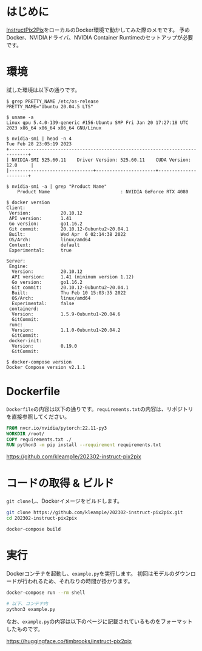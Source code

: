 
# はじめに

[InstructPix2Pix](https://github.com/timothybrooks/instruct-pix2pix)をローカルのDocker環境で動かしてみた際のメモです。
予めDocker、NVIDIAドライバ、NVIDIA Container Runtimeのセットアップが必要です。

# 環境

試した環境は以下の通りです。

```text
$ grep PRETTY_NAME /etc/os-release
PRETTY_NAME="Ubuntu 20.04.5 LTS"

$ uname -a
Linux gpu 5.4.0-139-generic #156-Ubuntu SMP Fri Jan 20 17:27:18 UTC 2023 x86_64 x86_64 x86_64 GNU/Linux

$ nvidia-smi | head -n 4
Tue Feb 28 23:05:19 2023
+-----------------------------------------------------------------------------+
| NVIDIA-SMI 525.60.11    Driver Version: 525.60.11    CUDA Version: 12.0     |
|-------------------------------+----------------------+----------------------+

$ nvidia-smi -a | grep "Product Name"
    Product Name                          : NVIDIA GeForce RTX 4080

$ docker version
Client:
 Version:           20.10.12
 API version:       1.41
 Go version:        go1.16.2
 Git commit:        20.10.12-0ubuntu2~20.04.1
 Built:             Wed Apr  6 02:14:38 2022
 OS/Arch:           linux/amd64
 Context:           default
 Experimental:      true

Server:
 Engine:
  Version:          20.10.12
  API version:      1.41 (minimum version 1.12)
  Go version:       go1.16.2
  Git commit:       20.10.12-0ubuntu2~20.04.1
  Built:            Thu Feb 10 15:03:35 2022
  OS/Arch:          linux/amd64
  Experimental:     false
 containerd:
  Version:          1.5.9-0ubuntu1~20.04.6
  GitCommit:
 runc:
  Version:          1.1.0-0ubuntu1~20.04.2
  GitCommit:
 docker-init:
  Version:          0.19.0
  GitCommit:

$ docker-compose version
Docker Compose version v2.1.1
```

# Dockerfile

`Dockerfile`の内容は以下の通りです。`requirements.txt`の内容は、リポジトリを直接参照してください。

```Dockerfile
FROM nvcr.io/nvidia/pytorch:22.11-py3
WORKDIR /root/
COPY requirements.txt ./
RUN python3 -m pip install --requirement requirements.txt
```

https://github.com/kleamp1e/202302-instruct-pix2pix

# コードの取得 & ビルド

`git clone`し、Dockerイメージをビルドします。

```sh
git clone https://github.com/kleamp1e/202302-instruct-pix2pix.git
cd 202302-instruct-pix2pix

docker-compose build
```

# 実行

Dockerコンテナを起動し、`example.py`を実行します。
初回はモデルのダウンロードが行われるため、それなりの時間が掛かります。

```sh
docker-compose run --rm shell

# 以下、コンテナ内
python3 example.py
```

なお、`example.py`の内容は以下のページに記載されているものをフォーマットしたものです。

https://huggingface.co/timbrooks/instruct-pix2pix

